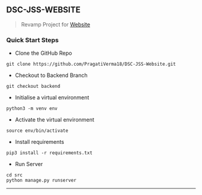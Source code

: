 ## DSC-JSS-WEBSITE

> Revamp Project for [Website](https://dscjss.in/)

### Quick Start Steps

- Clone the GitHub Repo

```
git clone https://github.com/PragatiVerma18/DSC-JSS-Website.git
```

- Checkout to Backend Branch

```
git checkout backend
```

- Initialise a virtual environment

```
python3 -m venv env
```

- Activate the virtual environment

```
source env/bin/activate
```

- Install requirements

```
pip3 install -r requirements.txt
```

- Run Server

```
cd src
python manage.py runserver
```

---
